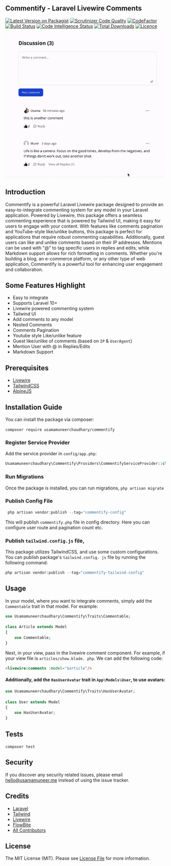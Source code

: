 ## Commentify - Laravel Livewire Comments

[![Latest Version on Packagist](https://img.shields.io/packagist/v/usamamuneerchaudhary/commentify?style=flat-square&g)](https://packagist.org/packages/usamamuneerchaudhary/commentify)
[![Scrutinizer Code Quality](https://scrutinizer-ci.com/g/usamamuneerchaudhary/commentify/badges/quality-score.png?b=main)](https://scrutinizer-ci.com/g/usamamuneerchaudhary/commentify/?branch=main)
[![CodeFactor](https://www.codefactor.io/repository/github/usamamuneerchaudhary/commentify/badge)](https://www.codefactor.io/repository/github/usamamuneerchaudhary/commentify)
[![Build Status](https://scrutinizer-ci.com/g/usamamuneerchaudhary/commentify/badges/build.png?b=main)](https://scrutinizer-ci.com/g/usamamuneerchaudhary/commentify/build-status/main)
[![Code Intelligence Status](https://scrutinizer-ci.com/g/usamamuneerchaudhary/commentify/badges/code-intelligence.svg?b=main)](https://scrutinizer-ci.com/code-intelligence)
[![Total Downloads](https://img.shields.io/packagist/dt/usamamuneerchaudhary/commentify?style=flat-square)](https://packagist.org/packages/usamamuneerchaudhary/commentify)
[![Licence](https://img.shields.io/packagist/l/usamamuneerchaudhary/commentify?style=flat-square)](https://github.com/usamamuneerchaudhary/commentify/blob/HEAD/LICENSE.md)

![commentify](public/images/commentify.gif)

## Introduction

Commentify is a powerful Laravel Livewire package designed to provide an easy-to-integrate commenting system for any
model in your Laravel application. Powered by Livewire, this package offers a seamless commenting experience that is
powered by Tailwind UI, making it easy for users to engage with your content. With features like comments pagination
and YouTube-style like/unlike buttons, this package is perfect for applications that require robust commenting
capabilities. Additionally, guest users can like and unlike comments based on their IP addresses. Mentions can be
used with "@" to tag specific users in replies and edits, while Markdown support allows for rich formatting in
comments. Whether you're building a blog, an e-commerce platform, or any other type of web application, Commentify is a
powerful tool for enhancing user engagement and collaboration.

## Some Features Highlight

- Easy to integrate
- Supports Laravel 10+
- Livewire powered commenting system
- Tailwind UI
- Add comments to any model
- Nested Comments
- Comments Pagination
- Youtube style Like/unlike feature
- Guest like/unlike of comments (based on `IP` & `UserAgent`)
- Mention User with @ in Replies/Edits
- Markdown Support

## Prerequisites

- [Livewire](https://laravel-livewire.com/docs/2.x/installation)
- [TailwindCSS](https://tailwindcss.com/)
- [AlpineJS](https://alpinejs.dev/essentials/installation)

## Installation Guide

You can install the package via composer:

```composer require usamamuneerchaudhary/commentify```

### Register Service Provider

Add the service provider in `config/app.php`:

```php
Usamamuneerchaudhary\Commentify\Providers\CommentifyServiceProvider::class,
```

### Run Migrations

Once the package is installed, you can run migrations,
```php artisan migrate```

### Publish Config File

```php
 php artisan vendor:publish --tag="commentify-config"
```
This will publish `commentify.php` file in config directory. Here you can configure user route and pagination count etc.

### Publish `tailwind.config.js` file, 

This package utilizes TailwindCSS, and use some custom configurations. You can publish package's `tailwind.config.
js` file by running the following command:

```php
php artisan vendor:publish --tag="commentify-tailwind-config"
```

## Usage
In your model, where you want to integrate comments, simply add the `Commentable` trait in that model.
For example: 
```php
use Usamamuneerchaudhary\Commentify\Traits\Commentable;

class Article extends Model
{
    use Commentable;
}
```

Next, in your view, pass in the livewire comment component. For example, if your view file is `articles/show.blade.
php`. We can add the following code:
```html
<livewire:comments :model="$article"/>
```

#### Additionally, add the `HasUserAvatar` trait in `App\Models\User`, to use avatars:
```php
use Usamamuneerchaudhary\Commentify\Traits\HasUserAvatar;

class User extends Model
{
    use HasUserAvatar;
}
```

## Tests

`composer test`

## Security

If you discover any security related issues, please email hello@usamamuneer.me instead of using the issue tracker.

## Credits

- [Laravel](https://laravel.com)
- [Tailwind](https://tailwindcss.com/)
- [Livewire](https://laravel-livewire.com/)
- [FlowBite](https://flowbite.com)
- [All Contributors](https://github.com/usamamuneerchaudhary/commentify/graphs/contributors)

## License

The MIT License (MIT). Please see [License File](LICENSE.md) for more information.


